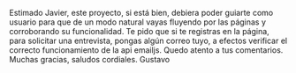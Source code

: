 Estimado Javier, este proyecto, si está bien, debiera poder guiarte como usuario para que de un modo natural vayas fluyendo por las páginas y corroborando su funcionalidad. Te pido que si te registras en la página, para solicitar una entrevista, pongas algún correo tuyo, a efectos verificar el correcto funcionamiento de la api emailjs.
Quedo atento a tus comentarios.
Muchas gracias, saludos cordiales.
Gustavo
